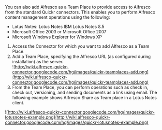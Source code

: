 You can also add Alfresco as a Team Place to provide access to Alfresco from the standard Quickr connectors. This enables you to perform Alfresco content management operations using the following:
  * Lotus Notes: Lotus Notes IBM Lotus Notes 8.5
  * Microsoft Office 2003 or Microsoft Office 2007
  * Microsoft Windows Explorer for Windows XP

  1. Access the Connector for which you want to add Alfresco as a Team Place.
  1. Add a Team Place, specifying the Alfresco URL (as configured during installation) as the server. <br /> ![http://wiki.alfresco-quickr-connector.googlecode.com/hg/images/quickr-teamplaces-add.png](http://wiki.alfresco-quickr-connector.googlecode.com/hg/images/quickr-teamplaces-add.png)
  1. From the Team Place, you can perform operations such as check in, check out, versioning, and sending documents as a link using email. The following example shows Alfresco Share as Team place in a Lotus Notes client.

![http://wiki.alfresco-quickr-connector.googlecode.com/hg/images/quickr-lotusnotes-example.png](http://wiki.alfresco-quickr-connector.googlecode.com/hg/images/quickr-lotusnotes-example.png)